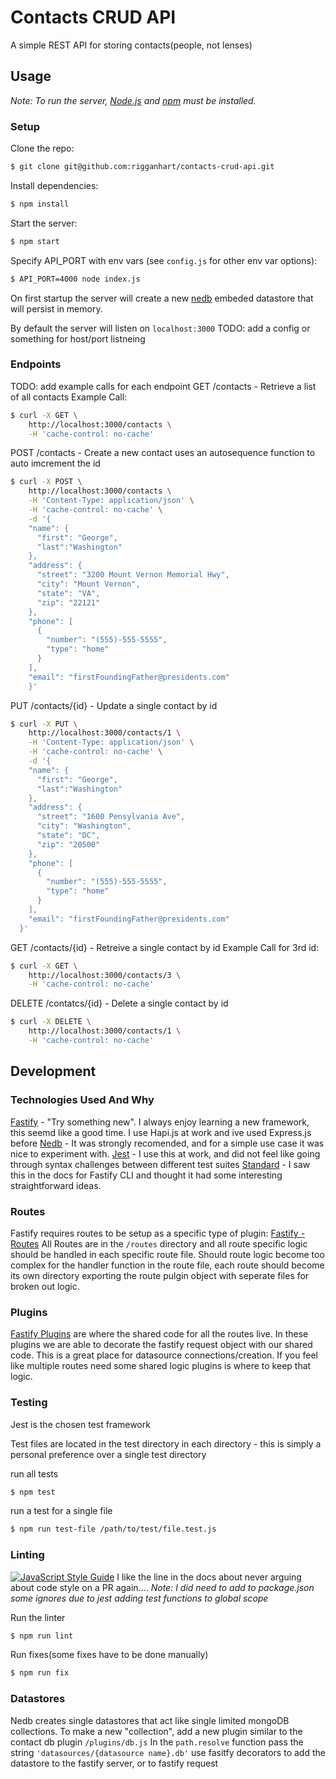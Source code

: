 # Contacts CRUD API

A simple REST API for storing contacts(people, not lenses)

## Usage
*Note: To run the server, [Node.js](http://nodejs.org) and [npm](https://npmjs.com) must be installed.*

### Setup
Clone the repo:
```bash
$ git clone git@github.com:rigganhart/contacts-crud-api.git
```

Install dependencies:
```bash
$ npm install
```

Start the server:
```bash
$ npm start
```

Specify API_PORT with env vars (see `config.js` for other env var options): 
```bash
$ API_PORT=4000 node index.js
```

On first startup the server will create a new [nedb]() embeded datastore that will persist in memory.

By default the server will listen on `localhost:3000` TODO: add a config or something for host/port listneing

### Endpoints
TODO: add example calls for each endpoint
GET /contacts - Retrieve a list of all contacts
Example Call:
```bash
$ curl -X GET \
    http://localhost:3000/contacts \
    -H 'cache-control: no-cache'
```
POST /contacts - Create a new contact uses an autosequence function to auto imcrement the id
```bash
$ curl -X POST \
    http://localhost:3000/contacts \
    -H 'Content-Type: application/json' \
    -H 'cache-control: no-cache' \
    -d '{
    "name": {
      "first": "George",
      "last":"Washington"
    },
    "address": {
      "street": "3200 Mount Vernon Memorial Hwy",
      "city": "Mount Vernon",
      "state": "VA",
      "zip": "22121"
    },
    "phone": [
      {
        "number": "(555)-555-5555",
        "type": "home"
      }
    ],
    "email": "firstFoundingFather@presidents.com"
    }'
```

PUT /contacts/{id} - Update a single contact by id
```bash
$ curl -X PUT \
    http://localhost:3000/contacts/1 \
    -H 'Content-Type: application/json' \
    -H 'cache-control: no-cache' \
    -d '{
    "name": {
      "first": "George",
      "last":"Washington"
    },
    "address": {
      "street": "1600 Pensylvania Ave",
      "city": "Washington",
      "state": "DC",
      "zip": "20500"
    },
    "phone": [
      {
        "number": "(555)-555-5555",
        "type": "home"
      }
    ],
    "email": "firstFoundingFather@presidents.com"
  }'
```

GET /contacts/{id} - Retreive a single contact by id
Example Call for 3rd id:
```bash
$ curl -X GET \
    http://localhost:3000/contacts/3 \
    -H 'cache-control: no-cache'
```

DELETE /contatcs/{id} - Delete a single contact by id
```bash
$ curl -X DELETE \
    http://localhost:3000/contacts/1 \
    -H 'cache-control: no-cache'
```

## Development

### Technologies Used And Why
[Fastify]() - "Try something new". I always enjoy learning a new framework, this seemd like a good time. I use Hapi.js at work and ive used Express.js before
[Nedb]() - It was strongly recomended, and for a simple use case it was nice to experiment with.
[Jest]() - I use this at work, and did not feel like going through syntax challenges between different test suites
[Standard]() - I saw this in the docs for Fastify CLI and thought it had some interesting straightforward ideas.

### Routes
Fastify requires routes to be setup as a specific type of plugin: [Fastify - Routes]()
All Routes are in the `/routes` directory and all route specific logic should be handled in each specific route file. 
Should route logic become too complex for the handler function in the route file, each route should become its own directory exporting the route pulgin object with seperate files for broken out logic.

### Plugins
[Fastify Plugins]() are where the shared code for all the routes live.
In these plugins we are able to decorate the fastify request object with our shared code.
This is a great place for datasource connections/creation.
If you feel like multiple routes need some shared logic plugins is where to keep that logic.

### Testing
Jest is the chosen test framework

Test files are located in the test directory in each directory - this is simply a personal preference over a single test directory

run all tests
```bash
$ npm test
```
run a test for a single file
```bash
$ npm run test-file /path/to/test/file.test.js
```

### Linting
[![JavaScript Style Guide](https://cdn.rawgit.com/standard/standard/master/badge.svg)](https://github.com/standard/standard)
I like the line in the docs about never arguing about code style on a PR again....
*Note: I did need to add to package.json some ignores due to jest adding test functions to global scope*

Run the linter
```bash
$ npm run lint
```

Run fixes(some fixes have to be done manually)
```bash
$ npm run fix
```

### Datastores
Nedb creates single datastores that act like single limited mongoDB collections.
To make a new "collection", add a new plugin similar to the contact db plugin `/plugins/db.js`
In the `path.resolve` function pass the string `'datasources/{datasource name}.db'`
use fasitfy decorators to add the datastore to the fastify server, or to fastify request
